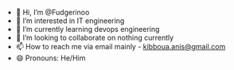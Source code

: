 - 👋 Hi, I’m @Fudgerinoo
- 👀 I’m interested in IT engineering
- 🌱 I’m currently learning devops engineering
- 💞️ I’m looking to collaborate on nothing currently
- 📫 How to reach me via email mainly - kibboua.anis@gmail.com
- 😄 Pronouns: He/Him

<!---
Fudgerinoo/Fudgerinoo is a ✨ special ✨ repository because its `README.md` (this file) appears on your GitHub profile.
You can click the Preview link to take a look at your changes.
--->
